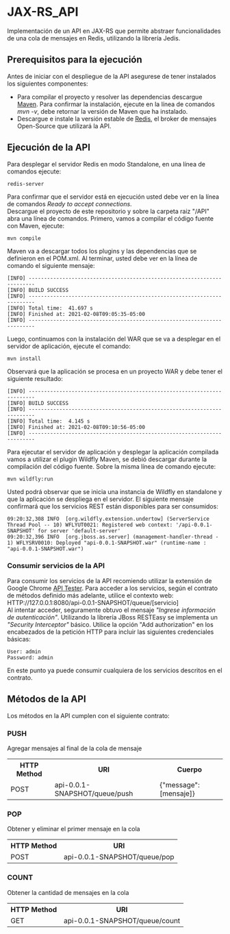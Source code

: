 # JAX-RS_API
Implementación de un API en JAX-RS que permite abstraer funcionalidades de una cola de mensajes en Redis, utilizando la librería Jedis.

## Prerequisitos para la ejecución
Antes de iniciar con el despliegue de la API asegurese de tener instalados los siguientes componentes:
<ul><li>
Para compilar el proyecto y resolver las dependencias descargue <a href="https://maven.apache.org/download.cgi">Maven</a>. Para confirmar la instalación, ejecute en la línea de comandos <i>mvn -v</i>, debe retornar la versión de Maven que ha instalado.
</li>
  <li>Descargue e instale la versión estable de <a href="https://redis.io/download">Redis</a>, el broker de mensajes Open-Source que utilizará la API.</li>  
</ul>

## Ejecución de la API
Para desplegar el servidor Redis en modo Standalone, en una línea de comandos ejecute:
```
redis-server
```
Para confirmar que el servidor está en ejecución usted debe ver en la línea de comandos <i>Ready to accept connections</i>.<br>
Descargue el proyecto de este repositorio y sobre la carpeta raiz "/API" abra una línea de comandos. Primero, vamos a compilar el código fuente con Maven, ejecute:

```
mvn compile
```
Maven va a descargar todos los plugins y las dependencias que se definieron en el POM.xml. Al terminar, usted debe ver en la línea de comando el siguiente mensaje:
```
[INFO] ------------------------------------------------------------------------
[INFO] BUILD SUCCESS
[INFO] ------------------------------------------------------------------------
[INFO] Total time:  41.697 s
[INFO] Finished at: 2021-02-08T09:05:35-05:00
[INFO] ------------------------------------------------------------------------
```
Luego, continuamos con la instalación del WAR que se va a desplegar en el servidor de aplicación, ejecute el comando:
```
mvn install
```
Observará que la aplicación se procesa en un proyecto WAR y debe tener el siguiente resultado:
```
[INFO] ------------------------------------------------------------------------
[INFO] BUILD SUCCESS
[INFO] ------------------------------------------------------------------------
[INFO] Total time:  4.145 s
[INFO] Finished at: 2021-02-08T09:10:56-05:00
[INFO] ------------------------------------------------------------------------
```
Para ejecutar el servidor de aplicación y desplegar la aplicación compilada vamos a utilizar el plugin Wildfly Maven, se debió descargar durante la compilación del código fuente. Sobre la misma línea de comando ejecute:
```
mvn wildfly:run
```
Usted podrá observar que se inicia una instancia de Wildfly en standalone y que la aplicación se despliega en el servidor. El siguiente mensaje confirmará que los servicios REST están disponibles para ser consumidos:
```
09:20:32,308 INFO  [org.wildfly.extension.undertow] (ServerService Thread Pool -- 10) WFLYUT0021: Registered web context: '/api-0.0.1-SNAPSHOT' for server 'default-server'
09:20:32,396 INFO  [org.jboss.as.server] (management-handler-thread - 1) WFLYSRV0010: Deployed "api-0.0.1-SNAPSHOT.war" (runtime-name : "api-0.0.1-SNAPSHOT.war")
```

### Consumir servicios de la API
Para consumir los servicios de la API recomiendo utilizar la extensión de Google Chrome <a href="https://chrome.google.com/webstore/detail/talend-api-tester-free-ed/aejoelaoggembcahagimdiliamlcdmfm?hl=en">API Tester</a>. Para acceder a los servicios, según el contrato de métodos definido más adelante, utilice el contexto web: HTTP://127.0.0.1:8080/api-0.0.1-SNAPSHOT/queue/[servicio]</br>
Al intentar acceder, seguramente obtuvo el mensaje <i>"Ingrese información de autenticación"</i>. Utilizando la librería JBoss RESTEasy se implementa un <i>"Security Interceptor"</i> básico. Utilice la opción "Add authorization" en los encabezados de la petición HTTP para incluir las siguientes credenciales básicas:
```
User: admin
Password: admin
```
En este punto ya puede consumir cualquiera de los servicios descritos en el contrato.
## Métodos de la API
Los métodos en la API cumplen con el siguiente contrato:
### PUSH
Agregar mensajes al final de la cola de mensaje
<table>
  <tr>
    <th>HTTP Method</th>
    <th>URI</th>
    <th>Cuerpo</th>
  </tr>
  <tr>
    <td>POST</td>
    <td>api-0.0.1-SNAPSHOT/queue/push</td>
    <td>{"message":[mensaje]}</td>
  </tr>
</table>

### POP
Obtener y eliminar el primer mensaje en la cola
<table>
  <tr>
    <th>HTTP Method</th>
    <th>URI</th>
  </tr>
  <tr>
    <td>POST</td>
    <td>api-0.0.1-SNAPSHOT/queue/pop</td>
  </tr>
</table>

### COUNT
Obtener la cantidad de mensajes en la cola
<table>
  <tr>
    <th>HTTP Method</th>
    <th>URI</th>
  </tr>
  <tr>
    <td>GET</td>
    <td>api-0.0.1-SNAPSHOT/queue/count</td>
  </tr>
</table>
